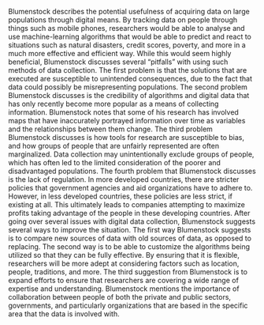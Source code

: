 Blumenstock describes the potential usefulness of acquiring data on large populations through digital means. By tracking data on people through things such as mobile phones, researchers would be able to analyse and use machine-learning algorithms that would be able to predict and react to situations such as natural disasters, credit scores, poverty, and more in a much more effective and efficient way. While this would seem highly beneficial, Blumenstock discusses several “pitfalls” with using such methods of data collection. The first problem is that the solutions that are executed are susceptible to unintended consequences, due to the fact that data could possibly be misrepresenting populations. The second problem Blumenstock discusses is the credibility of algorithms and digital data that has only recently become more popular as a means of collecting information. Blumenstock notes that some of his research has involved maps that have inaccurately portrayed information over time as variables and the relationships between them change. The third problem Blumenstock discusses is how tools for research are susceptible to bias, and how groups of people that are unfairly represented are often marginalized. Data collection may unintentionally exclude groups of people, which has often led to the limited consideration of the poorer and disadvantaged populations. The fourth problem that Blumenstock discusses is the lack of regulation. In more developed countries, there are stricter policies that government agencies and aid organizations have to adhere to. However, in less developed countries, these policies are less strict, if existing at all. This ultimately leads to companies attempting to maximize profits taking advantage of the people in these developing countries. After going over several issues with digital data collection, Blumenstock suggests several ways to improve the situation. The first way Blumenstock suggests is to compare new sources of data with old sources of data, as opposed to replacing. The second way is to be able to customize the algorithms being utilized so that they can be fully effective. By ensuring that it is flexible, researchers will be more adept at considering factors such as location, people, traditions, and more. The third suggestion from Blumenstock is to expand efforts to ensure that researchers are covering a wide range of expertise and understanding. Blumenstock mentions the importance of collaboration between people of both the private and public sectors, governments, and particularly organizations that are based in the specific area that the data is involved with. 
